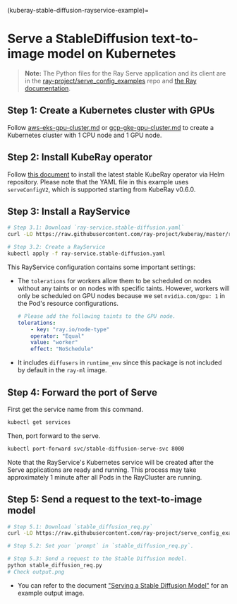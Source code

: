 (kuberay-stable-diffusion-rayservice-example)=

# Serve a StableDiffusion text-to-image model on Kubernetes

> **Note:** The Python files for the Ray Serve application and its client are in the [ray-project/serve_config_examples](https://github.com/ray-project/serve_config_examples) repo 
and [the Ray documentation](https://docs.ray.io/en/latest/serve/tutorials/stable-diffusion.html).

## Step 1: Create a Kubernetes cluster with GPUs

Follow [aws-eks-gpu-cluster.md](kuberay-eks-gpu-cluster-setup) or [gcp-gke-gpu-cluster.md](kuberay-gke-gpu-cluster-setup) to create a Kubernetes cluster with 1 CPU node and 1 GPU node.

## Step 2: Install KubeRay operator

Follow [this document](../../helm-chart/kuberay-operator/README.md) to install the latest stable KubeRay operator via Helm repository.
Please note that the YAML file in this example uses `serveConfigV2`, which is supported starting from KubeRay v0.6.0.

## Step 3: Install a RayService

```sh
# Step 3.1: Download `ray-service.stable-diffusion.yaml`
curl -LO https://raw.githubusercontent.com/ray-project/kuberay/master/ray-operator/config/samples/ray-service.stable-diffusion.yaml

# Step 3.2: Create a RayService
kubectl apply -f ray-service.stable-diffusion.yaml
```

This RayService configuration contains some important settings:

* The `tolerations` for workers allow them to be scheduled on nodes without any taints or on nodes with specific taints. However, workers will only be scheduled on GPU nodes because we set `nvidia.com/gpu: 1` in the Pod's resource configurations.
    ```yaml
    # Please add the following taints to the GPU node.
    tolerations:
        - key: "ray.io/node-type"
        operator: "Equal"
        value: "worker"
        effect: "NoSchedule"
    ```
* It includes `diffusers` in `runtime_env` since this package is not included by default in the `ray-ml` image.

## Step 4: Forward the port of Serve

First get the service name from this command.

```sh
kubectl get services
```

Then, port forward to the serve.

```sh
kubectl port-forward svc/stable-diffusion-serve-svc 8000
```

Note that the RayService's Kubernetes service will be created after the Serve applications are ready and running. This process may take approximately 1 minute after all Pods in the RayCluster are running.

## Step 5: Send a request to the text-to-image model

```sh
# Step 5.1: Download `stable_diffusion_req.py` 
curl -LO https://raw.githubusercontent.com/ray-project/serve_config_examples/master/stable_diffusion/stable_diffusion_req.py

# Step 5.2: Set your `prompt` in `stable_diffusion_req.py`.

# Step 5.3: Send a request to the Stable Diffusion model.
python stable_diffusion_req.py
# Check output.png
```

* You can refer to the document ["Serving a Stable Diffusion Model"](https://docs.ray.io/en/latest/serve/tutorials/stable-diffusion.html) for an example output image.
